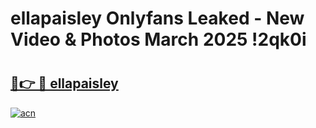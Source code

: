 # ellapaisley Onlyfans Leaked - New Video & Photos March 2025 !2qk0i

# <h2><a href="https://5cl7f1.iuczelnia.edu.pl?title=ellapaisley&ref=2qk0i">🔗👉 🔴 ellapaisley</a></h2>

[![acn](https://github.com/user-attachments/assets/0f9c940e-d8b0-45ae-aac7-cd30a18b3e1c)](https://5cl7f1.iuczelnia.edu.pl?title=ellapaisley&ref=2qk0i)

